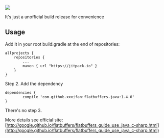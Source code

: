 [![](https://jitpack.io/v/xxxifan/flatbuffers-java.svg)](https://jitpack.io/#xxxifan/flatbuffers-java)

It's just a unofficial build release for convenience

## Usage

Add it in your root build.gradle at the end of repositories:

	allprojects {
		repositories {
			...
			maven { url "https://jitpack.io" }
		}
	}

Step 2. Add the dependency

	dependencies {
	        compile 'com.github.xxxifan:flatbuffers-java:1.4.0'
	}

There's no step 3.

More details see official site: [http://google.github.io/flatbuffers/flatbuffers_guide_use_java_c-sharp.html](http://google.github.io/flatbuffers/flatbuffers_guide_use_java_c-sharp.html)
